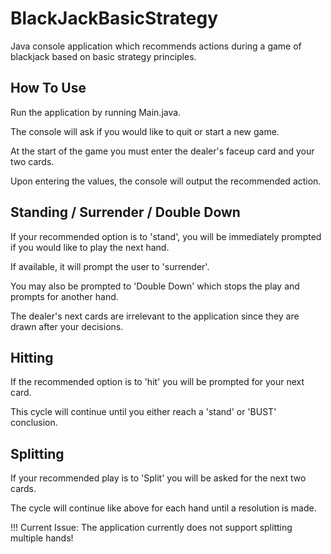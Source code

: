 # BlackJackBasicStrategy
Java console application which recommends actions during a game of blackjack based on basic strategy principles.

## How To Use
Run the application by running Main.java.

The console will ask if you would like to quit or start a new game.

At the start of the game you must enter the dealer's faceup card and your two cards.

Upon entering the values, the console will output the recommended action.

## Standing / Surrender / Double Down
If your recommended option is to 'stand', you will be immediately prompted if you would like to play the next hand.

If available, it will prompt the user to 'surrender'. 

You may also be prompted to 'Double Down' which stops the play and prompts for another hand. 

The dealer's next cards are irrelevant to the application since they are drawn after your decisions.

## Hitting
If the recommended option is to 'hit' you will be prompted for your next card.

This cycle will continue until you either reach a 'stand' or 'BUST' conclusion. 

## Splitting
If your recommended play is to 'Split' you will be asked for the next two cards.

The cycle will continue like above for each hand until a resolution is made.

!!! Current Issue:
The application currently does not support splitting multiple hands!
